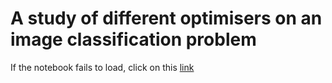 # A study of different optimisers on an image classification problem

If the notebook fails to load, click on this [link](https://nbviewer.org/)
